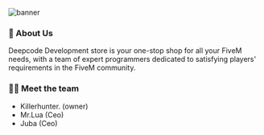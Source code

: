 ![banner](https://media.discordapp.net/attachments/1000941171373248612/1177419822259261460/Banner.png)

### 👋 About Us
Deepcode Development store is your one-stop shop for all your FiveM needs, with a team of expert programmers dedicated to satisfying players' requirements in the FiveM community.

### 👨‍💻 Meet the team

- Killerhunter. (owner)
- Mr.Lua (Ceo)
- Juba (Ceo)
